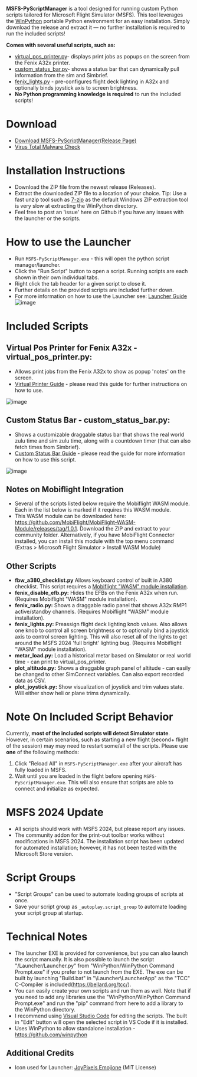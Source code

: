 **MSFS-PyScriptManager** is a tool designed for running custom Python scripts tailored for Microsoft Flight Simulator (MSFS). This tool leverages the [WinPython](https://github.com/winpython) portable Python environment for an easy installation.  Simply download the release and extract it — no further installation is required to run the included scripts!

**Comes with several useful scripts, such as:**
- [virtual_pos_printer.py](#virtual-pos-printer-for-fenix-a32x---virtual_pos_printerpy)- displays print jobs as popups on the screen from the Fenix A32x printer.
- [custom_status_bar.py](#custom-status-bar---custom_status_barpy)- shows a status bar that can dynamically pull information from the sim and Simbrief.
- [fenix_lights.py](#other-scripts) - pre-configures flight deck lighting in A32x and optionally binds joystick axis to screen brightness.
- **No Python programming knowledge is required** to run the included scripts!

# Download
- [Download MSFS-PyScriptManager(Release Page)](https://github.com/cgtrout/MSFS-PyScriptManager/releases/)
- [Virus Total Malware Check](https://www.virustotal.com/gui/url/9f2aab0754a63dc92903b3c99db9cf5dde639241368af9c33f51053997d20333?nocache=1)

# Installation Instructions
- Download the ZIP file from the newest release (Releases).
- Extract the downloaded ZIP file to a location of your choice. Tip: Use a fast unzip tool such as [7-zip](https://www.7-zip.org/download.html) as the default Windows ZIP extraction tool is very slow at extracting the WinPython directory.
- Feel free to post an 'issue' here on Github if you have any issues with the launcher or the scripts.

# How to use the Launcher
- Run `MSFS-PyScriptManager.exe` - this will open the python script manager/launcher.
- Click the "Run Script" button to open a script. Running scripts are each shown in their own individual tabs.
- Right click the tab header for a given script to close it.
- Further details on the provided scripts are included further down.
- For more information on how to use the Launcher see: [Launcher Guide](Docs/Launcher_guide.md)
![image](https://github.com/user-attachments/assets/b8e12084-afad-4cd8-9b4c-2ea9cbb59ff1)

# Included Scripts
## **Virtual Pos Printer for Fenix A32x - virtual_pos_printer.py:**
   - Allows print jobs from the Fenix A32x to show as popup 'notes' on the screen.
   - [Virtual Printer Guide](Docs/virtual_pos_printer.md) - please read this guide for further instructions on how to use.

   ![image](https://github.com/user-attachments/assets/5b0aac05-f1da-417e-a97b-be8261a4f1ba)

## Custom Status Bar - custom_status_bar.py:
  - Shows a customizable draggable status bar that shows the real world zulu time and sim zulu time, along with a countdown timer (that can also fetch times from Simbrief).
  - [Custom Status Bar Guide](Docs/custom_status_bar.md) - please read the guide for more information on how to use this script.

   ![image](https://github.com/user-attachments/assets/05786688-b542-4050-95eb-1e85bf8d673d)

## Notes on Mobiflight Integration
- Several of the scripts listed below require the Mobiflight WASM module.  Each in the list below is marked if it requires this WASM module.
- This WASM module can be downloaded here: https://github.com/MobiFlight/MobiFlight-WASM-Module/releases/tag/1.0.1.  Download the ZIP and extract to your community folder.  Alternatively, if you have MobiFlight Connector installed, you can install this module with the top menu command (Extras > Microsoft Flight Simulator > Install WASM Module)

## Other Scripts
- **fbw_a380_checklist.py** Allows keyboard control of built in A380 checklist.  This script requires a [Mobiflight "WASM" module installation](https://github.com/MobiFlight/MobiFlight-Connector/wiki/Verifying-the-WASM-module-installation-and-locating-the-MSFS2020-community-folder).
- **fenix_disable_efb.py:** Hides the EFBs on the Fenix A32x when run. (Requires Mobiflight "WASM" module installation).
- **fenix_radio.py:** Shows a draggable radio panel that shows A32x RMP1 active/standby channels. (Requires Mobiflight "WASM" module installation).
- **fenix_lights.py:** Preassign flight deck lighting knob values.  Also allows one knob to control all screen brightness or to optionally bind a joystick axis to control screen lighting. This will also reset all of the lights to get around the MSFS 2024 'full bright' lighting bug.  (Requires Mobiflight "WASM" module installation).
- **metar_load.py:** Load a historical metar based on Simulator or real world time - can print to virtual_pos_printer.
- **plot_altitude.py:** Shows a draggable graph panel of altitude - can easily be changed to other SimConnect variables.  Can also export recorded data as CSV.
- **plot_joystick.py:** Show visualization of joystick and trim values state. Will either show heli or plane trims dynamically.

# Note On Included Script Behavior
Currently, **most of the included scripts will detect Simulator state**.  However, in certain scenarios, such as starting a new flight (second+ flight of the session) may may need to restart some/all of the scripts.  Please use **one** of the following methods:
1. Click "Reload All" in `MSFS-PyScriptManager.exe` after your aircraft has fully loaded in MSFS.
2. Wait until you are loaded in the flight before opening `MSFS-PyScriptManager.exe`.  This will also ensure that scripts are able to connect and initialize as expected.

# MSFS 2024 Update
 - All scripts should work with MSFS 2024, but please report any issues.
 - The community addon for the print-out toolbar works without modifications in MSFS 2024. The installation script has been updated for automated installation; however, it has not been tested with the Microsoft Store version.

# Script Groups
- "Script Groups" can be used to automate loading groups of scripts at once.
- Save your script group as `_autoplay.script_group` to automate loading your script group at startup.

# Technical Notes
- The launcher EXE is provided for convenience, but you can also launch the script manually.  It is also possible to launch the script "/Launcher/Launcher.py" from "WinPython/WinPython Command Prompt.exe" if you prefer to not launch from the EXE.  The exe can be built by launching "Build.bat" in "\Launcher\LauncherApp" as the "TCC" C-Compiler is included(https://bellard.org/tcc/).
- You can easily create your own scripts and run them as well.  Note that if you need to add any libraries use the "WinPython/WinPython Command Prompt.exe" and run the "pip" command from here to add a library to the WinPython directory.
- I recommend using [Visual Studio Code](https://code.visualstudio.com/download) for editing the scripts.  The built in "Edit" button will open the selected script in VS Code if it is installed.
- Uses WinPython to allow standalone installation - https://github.com/winpython

## Additional Credits
- Icon used for Launcher: [JoyPixels Emojione](https://github.com/joypixels/emojione) (MIT License)

